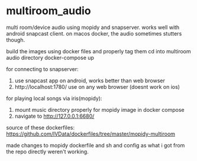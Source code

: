 # multiroom_audio
multi room/device audio using mopidy and snapserver. works well with android snapcast client. 
on macos docker, the audio sometimes stutters though.

build the images using docker files and properly tag them
cd into multiroom audio directory
docker-compose up

for connecting to snapserver:
1. use snapcast app on android, works better than web browser
2. http://localhost:1780/ use on any web browser (doesnt work on ios)

for playing local songs via iris(mopidy):
1. mount music directory properly for mopidy image in docker compose 
2. navigate to http://127.0.0.1:6680/ 

source of these dockerfiles:
https://github.com/IVData/dockerfiles/tree/master/mopidy-multiroom

made changes to mopidy dockerfile and sh and config as what i got from the repo directly weren't working.
